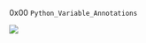 0x00 `Python_Variable_Annotations`

![](https://tse1.mm.bing.net/th?id=OIP.w78PeLG-HH5vyqJCfBbxAAHaD6&pid=Api&P=0&h=180)

